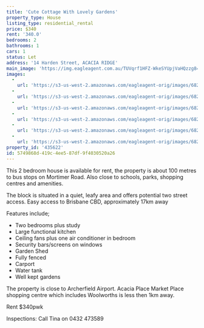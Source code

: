 ```yaml
---
title: 'Cute Cottage With Lovely Gardens'
property_type: House
listing_type: residential_rental
price: $340
rent: '340.0'
bedrooms: 2
bathrooms: 1
cars: 1
status: Let
address: '14 Harden Street, ACACIA RIDGE'
main_image: 'https://img.eagleagent.com.au/TUVqrf1HFZ-WkeSYUpjVaHQzzg8=/1280x854/smart/https://s3-us-west-2.amazonaws.com/eagleagent-orig/images/6826186/415576839-image-M.jpg'
images:
  -
    url: 'https://s3-us-west-2.amazonaws.com/eagleagent-orig/images/6826191/415576839-image-E.jpg'
  -
    url: 'https://s3-us-west-2.amazonaws.com/eagleagent-orig/images/6826190/415576839-image-D.jpg'
  -
    url: 'https://s3-us-west-2.amazonaws.com/eagleagent-orig/images/6826189/415576839-image-C.jpg'
  -
    url: 'https://s3-us-west-2.amazonaws.com/eagleagent-orig/images/6826188/415576839-image-B.jpg'
  -
    url: 'https://s3-us-west-2.amazonaws.com/eagleagent-orig/images/6826187/415576839-image-A.jpg'
  -
    url: 'https://s3-us-west-2.amazonaws.com/eagleagent-orig/images/6826186/415576839-image-M.jpg'
property_id: '435622'
id: 5749868d-419c-4ee5-87df-9f4030520a26
---
```

This 2 bedroom house is available for rent, the property is about 100 metres to bus stops on Mortimer Road. Also close to schools, parks, shopping centres and amenities.

The block is situated in a quiet, leafy area and offers potential two street access. Easy access to Brisbane CBD, approximately 17km away

Features include;

* Two bedrooms plus study
* Large functional kitchen
* Ceiling fans plus one air conditioner in bedroom
* Security bars/screens on windows
* Garden Shed
* Fully fenced
* Carport
* Water tank
* Well kept gardens

The property is close to Archerfield Airport. Acacia Place Market Place shopping centre which includes Woolworths is less then 1km away.

Rent $340pwk

Inspections: Call Tina on 0432 473589